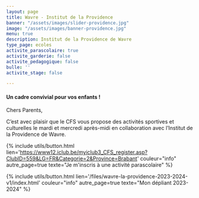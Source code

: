 ```yaml
---
layout: page
title: Wavre - Institut de la Providence
banner: "/assets/images/slider-providence.jpg"
image: "/assets/images/banner-providence.jpg"
menu: true
description: Institut de la Providence de Wavre
type_page: ecoles
activite_parascolaire: true
activite_garderie: false
activite_pedagogique: false
bulle: ''
activite_stage: false

---
```

#### **Un cadre convivial pour vos enfants !**

Chers Parents,

C’est avec plaisir que le CFS vous propose des activités sportives et culturelles le mardi et mercredi après-midi en collaboration avec l’Institut de la Providence de Wavre.

{% include utils/button.html  
lien='https://www12.iclub.be/myiclub3_CFS_register.asp?ClubID=559&LG=FR&Categorie=2&Province=Brabant' couleur="info" autre_page=true texte="Je m'inscris à une activité parascolaire" %}

{% include utils/button.html lien='/files/wavre-la-providence-2023-2024-v1/index.html' couleur="info" autre_page=true texte="Mon dépliant 2023-2024" %}